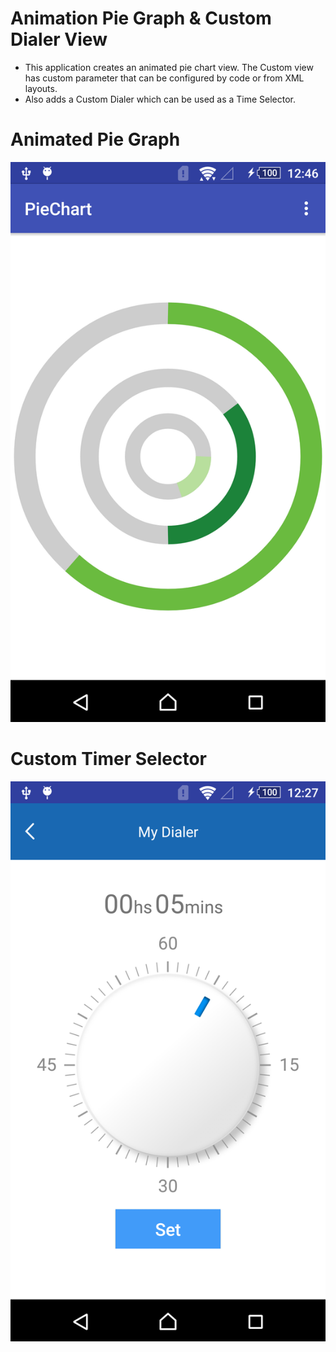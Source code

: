 # Animation Pie Graph & Custom Dialer View
- This application creates an animated pie chart view. The Custom view has custom parameter that can be configured by code or from XML layouts.
- Also adds a Custom Dialer which can be used as a Time Selector.

# Animated Pie Graph
![](https://github.com/dcf82/AnimatedPieChart/blob/master/animation.png)

# Custom Timer Selector
![](https://github.com/dcf82/AnimatedPieChart/blob/master/dialer.png)
